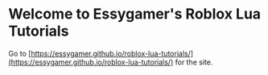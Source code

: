 # Welcome to Essygamer's Roblox Lua Tutorials

Go to [https://essygamer.github.io/roblox-lua-tutorials/](https://essygamer.github.io/roblox-lua-tutorials/) for the site.
